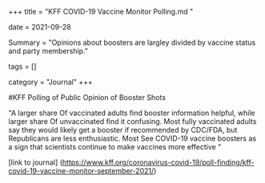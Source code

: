 +++ title = "KFF COVID-19 Vaccine Monitor Polling.md "

date = 2021-09-28

Summary = "Opinions about boosters are largley divided by vaccine status and party membership."

tags = []

category = "Journal" +++

#KFF Polling of Public Opinion of Booster Shots

"A larger share Of vaccinated adults find booster information helpful, while larger share Of unvaccinated find it confusing.
Most fully vaccinated adults say they would likely get a booster if recommended by CDC/FDA, but Republicans are less enthusiastic.
Most See COVID-19 vaccine boosters as a sign that scientists continue to make vaccines more effective
"

[link to journal] (https://www.kff.org/coronavirus-covid-19/poll-finding/kff-covid-19-vaccine-monitor-september-2021/)
